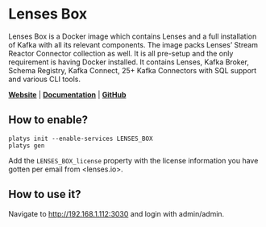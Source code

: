 # Lenses Box

Lenses Box is a Docker image which contains Lenses and a full installation of Kafka with all its relevant components. The image packs Lenses’ Stream Reactor Connector collection as well. It is all pre-setup and the only requirement is having Docker installed. It contains Lenses, Kafka Broker, Schema Registry, Kafka Connect, 25+ Kafka Connectors with SQL support and various CLI tools.

**[Website](https://lenses.io/)** | **[Documentation](https://docs.lenses.io/3.0/dev/lenses-box/)** | **[GitHub](https://github.com/lensesio/fast-data-dev)**

## How to enable?

```
platys init --enable-services LENSES_BOX
platys gen
```

Add the `LENSES_BOX_license` property with the license information you have gotten per email from <lenses.io>.

## How to use it?

Navigate to <http://192.168.1.112:3030> and login with admin/admin.
